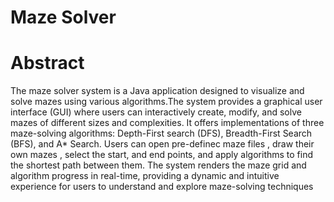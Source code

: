 # Maze Solver
# Abstract
The maze solver system is a Java application designed to visualize and solve mazes
using various algorithms.The system provides a graphical user interface (GUI)
where users can interactively create, modify, and solve mazes of different
sizes and complexities.
It offers implementations of three maze-solving algorithms: Depth-First
search (DFS), Breadth-First Search (BFS), and A* Search.
Users can open pre-definec maze files , draw their own mazes ,
select the start, and end points, and apply algorithms
to find the shortest path between them.
The system renders the maze grid and algorithm progress in
real-time, providing a dynamic and intuitive experience for
users to understand and explore maze-solving techniques
